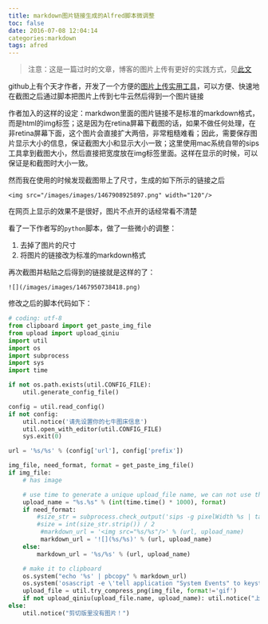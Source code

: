 ```yaml
---
title: markdown图片链接生成的Alfred脚本微调整
toc: false
date: 2016-07-08 12:04:14
categories:markdown
tags: afred
---
```


> 注意：这是一篇过时的文章，博客的图片上传有更好的实践方式，见[此文](16bh.github.io/a-nice-way-to-blog-by-hexo-and-typora)

github上有个天才作者，开发了一个方便的[图片上传实用工具](https://github.com/tiann/markdown-img-upload)，可以方便、快速地在截图之后通过脚本把图片上传到七牛云然后得到一个图片链接

作者加入的这样的设定：markdwon里面的图片链接不是标准的markdown格式，而是html的img标签；这是因为在retina屏幕下截图的话，如果不做任何处理，在非retina屏幕下面，这个图片会直接扩大两倍，非常粗糙难看；因此，需要保存图片显示大小的信息，保证截图大小和显示大小一致；这里使用mac系统自带的sips工具拿到截图大小，然后直接把宽度放在img标签里面。这样在显示的时候，可以保证是和截图时大小一致。

然而我在使用的时候发现截图带上了尺寸，生成的如下所示的链接之后

```
<img src="/images/images/1467908925897.png" width="120"/>
```

在网页上显示的效果不是很好，图片不点开的话经常看不清楚




<!--more-->

看了一下作者写的`python`脚本，做了一些微小的调整：
1. 去掉了图片的尺寸
2. 将图片的链接改为标准的markdown格式

再次截图并粘贴之后得到的链接就是这样的了：

```
![](/images/images/1467950738418.png)
```

修改之后的脚本代码如下：

``` python
# coding: utf-8
from clipboard import get_paste_img_file
from upload import upload_qiniu
import util
import os
import subprocess
import sys
import time

if not os.path.exists(util.CONFIG_FILE):
    util.generate_config_file()

config = util.read_config()
if not config:
    util.notice('请先设置你的七牛图床信息')
    util.open_with_editor(util.CONFIG_FILE)
    sys.exit(0)

url = '%s/%s' % (config['url'], config['prefix'])

img_file, need_format, format = get_paste_img_file()
if img_file:
    # has image

    # use time to generate a unique upload_file name, we can not use the tmp file name
    upload_name = "%s.%s" % (int(time.time() * 1000), format)
    if need_format:
        #size_str = subprocess.check_output('sips -g pixelWidth %s | tail -n1 | cut -d" " -f4' % img_file.name, shell=True)
        #size = int(size_str.strip()) / 2
         #markdown_url = '<img src="%s/%s"/>' % (url, upload_name)
         markdown_url = '![](%s/%s)' % (url, upload_name)
    else:
        markdown_url = '%s/%s' % (url, upload_name)

    # make it to clipboard
    os.system("echo '%s' | pbcopy" % markdown_url)
    os.system('osascript -e \'tell application "System Events" to keystroke "v" using command down\'')
    upload_file = util.try_compress_png(img_file, format!='gif')
    if not upload_qiniu(upload_file.name, upload_name): util.notice("上传图片到图床失败，请检查网络后重试")
else:
    util.notice("剪切版里没有图片！")
```
